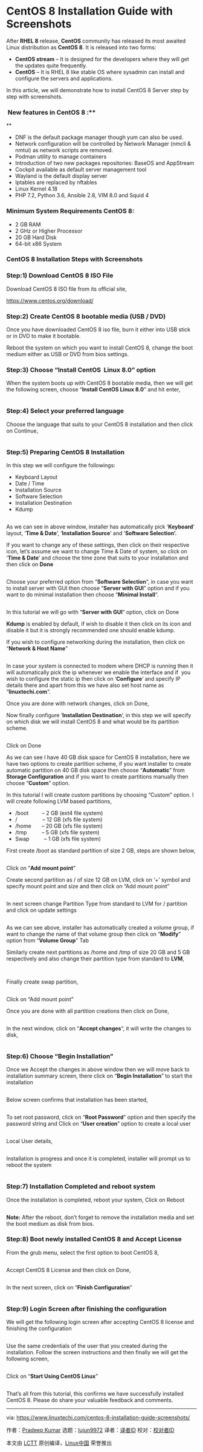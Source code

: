[#]: collector: (lujun9972)
[#]: translator: (HankChow)
[#]: reviewer: ( )
[#]: publisher: ( )
[#]: url: ( )
[#]: subject: (CentOS 8 Installation Guide with Screenshots)
[#]: via: (https://www.linuxtechi.com/centos-8-installation-guide-screenshots/)
[#]: author: (Pradeep Kumar https://www.linuxtechi.com/author/pradeep/)

CentOS 8 Installation Guide with Screenshots
======

After **RHEL 8** release, **CentOS** community has released its most awaited Linux distribution as **CentOS 8**. It is released into two forms:

  * **CentOS stream** – It is designed for the developers where they will get the updates quite frequently.
  * **CentOS** – It is RHEL 8 like stable OS where sysadmin can install and configure the servers and applications.



In this article, we will demonstrate how to install CentOS 8 Server step by step with screenshots.

###  New features in CentOS 8 :**

**

  * DNF is the default package manager though yum can also be used.
  * Network configuration will be controlled by Network Manager (nmcli &amp; nmtui) as network scripts are removed.
  * Podman utility to manage containers
  * Introduction of two new packages repositories: BaseOS and AppStream
  * Cockpit available as default server management tool
  * Wayland is the default display server
  * Iptables are replaced by nftables
  * Linux Kernel 4.18
  * PHP 7.2, Python 3.6, Ansible 2.8, VIM 8.0 and Squid 4



### Minimum System Requirements CentOS 8:

  * 2 GB RAM
  * 2 GHz or Higher Processor
  * 20 GB Hard Disk
  * 64-bit x86 System



### CentOS 8 Installation Steps with Screenshots

### Step:1) Download CentOS 8 ISO File

Download CentOS 8 ISO file from its official site,

<https://www.centos.org/download/>

### Step:2) Create CentOS 8 bootable media (USB / DVD)

Once you have downloaded CentOS 8 iso file, burn it either into USB stick or in DVD to make it bootable.

Reboot the system on which you want to install CentOS 8, change the boot medium either as USB or DVD from bios settings.

### Step:3) Choose “Install CentOS  Linux 8.0” option

When the system boots up with CentOS 8 bootable media, then we will get the following screen, choose “**Install CentOS Linux 8.0**” and hit enter,

[![Choose-Install-CentOS8][1]][2]

### Step:4) Select your preferred language

Choose the language that suits to your CentOS 8 installation and then click on Continue,

[![Select-Language-CentOS8-Installation][1]][3]

### Step:5) Preparing CentOS 8 Installation

In this step we will configure the followings:

  * Keyboard Layout
  * Date / Time
  * Installation Source
  * Software Selection
  * Installation Destination
  * Kdump



[![Installation-Summary-CentOS8][1]][4]

As we can see in above window, installer has automatically pick ‘**Keyboard**’ layout, ‘**Time &amp; Date**’, ‘**Installation Source**’ and ‘**Software Selection’.**

If you want to change any of these settings, then click on their respective icon, let’s assume we want to change Time &amp; Date of system, so click on ‘**Time &amp; Date**’ and choose the time zone that suits to your installation and then click on **Done**

[![TimeZone-CentOS8-Installation][1]][5]

Choose your preferred option from “**Software Selection**“, in case you want to install server with GUI then choose “**Server with GUI**” option and if you want to do minimal installation then choose “**Minimal Install**“.

[![Software-Selection-CentOS8-Installation][1]][6]

In this tutorial we will go with “**Server with GUI**” option, click on Done

**Kdump** is enabled by default, if wish to disable it then click on its icon and disable it but it is strongly recommended one should enable kdump.

If you wish to configure networking during the installation, then click on “**Network &amp; Host Name**”

[![Networking-During-CentOS8-Installation][1]][7]

In case your system is connected to modem where DHCP is running then it will automatically pick the ip whenever we enable the interface and if  you wish to configure the static ip then click on ‘**Configure**‘ and specify IP details there and apart from this we have also set host name as “**linuxtechi.com**“.

Once you are done with network changes, click on Done,

Now finally configure ‘**Installation Destination**‘, in this step we will specify on which disk we will install CentOS 8 and what would be its partition scheme.

[![Installation-Destination-Custom-CentOS8][1]][8]

Click on Done

As we can see I have 40 GB disk space for CentOS 8 installation, here we have two options to create partition scheme, if you want installer to create automatic partition on 40 GB disk space then choose “**Automatic**” from **Storage Configuration** and if you want to create partitions manually then choose “**Custom**” option.

In this tutorial I will create custom partitions by choosing “Custom” option. I will create following LVM based partitions,

  * /boot         – 2 GB (ext4 file system)
  * /                 – 12 GB (xfs file system)
  * /home       – 20 GB (xfs file system)
  * /tmp          – 5 GB (xfs file system)
  * Swap          – 1 GB (xfs file system)



First create /boot as standard partition of size 2 GB, steps are shown below,

[![boot-partition-CentOS8-Installation][1]][9]

Click on “**Add mount point**”

Create second partition as / of size 12 GB on LVM, click on ‘+’ symbol and specify mount point and size and then click on “Add mount point”

[![slash-root-partition-centos8-installation][1]][10]

In next screen change Partition Type from standard to LVM for / partition and click on update settings

[![Change-Partition-Type-CentOS8][1]][11]

As we can see above, installer has automatically created a volume group, if want to change the name of that volume group then click on “**Modify**” option from “**Volume Group**” Tab

Similarly create next partitions as /home and /tmp of size 20 GB and 5 GB respectively and also change their partition type from standard to **LVM**,

[![home-partition-CentOS8-Installation][1]][12]

[![tmp-partition-centos8-installation][1]][13]

Finally create swap partition,

[![Swap-Partition-CentOS8-Installation][1]][14]

Click on “Add mount point”

Once you are done with all partition creations then click on Done,

[![Choose-Done-after-manual-partition-centos8][1]][15]

In the next window, click on “**Accept changes**“, it will write the changes to disk,

[![Accept-changes-CentOS8-Installation][1]][16]

### Step:6) Choose “Begin Installation”

Once we Accept the changes in above window then we will move back to installation summary screen, there click on “**Begin Installation**” to start the installation

[![Begin-Installation-CentOS8][1]][17]

Below screen confirms that installation has been started,

[![Installation-progress-centos8][1]][18]

To set root password, click on “**Root Password**” option and then specify the password string and Click on “**User creation**” option to create a local user

[![Root-Password-CentOS8-Installation][1]][19]

Local User details,

[![Local-User-Details-CentOS8][1]][20]

Installation is progress and once it is completed, installer will prompt us to reboot the system

[![CentOS8-Installation-Progress][1]][21]

### Step:7) Installation Completed and reboot system

Once the installation is completed, reboot your system, Click on Reboot

[![Installation-Completed-CentOS8][1]][22]

**Note:** After the reboot, don’t forget to remove the installation media and set the boot medium as disk from bios.

### Step:8) Boot newly installed CentOS 8 and Accept License

From the grub menu, select the first option to boot CentOS 8,

[![Grub-Boot-CentOS8][1]][23]

Accept CentOS 8 License and then click on Done,

[![Accept-License-CentOS8-Installation][1]][24]

In the next screen, click on “**Finish Configuration**”

[![Finish-Configuration-CentOS8-Installation][1]][25]

### Step:9) Login Screen after finishing the configuration

We will get the following login screen after accepting CentOS 8 license and finishing the configuration

[![Login-screen-CentOS8][1]][26]

Use the same credentials of the user that you created during the installation. Follow the screen instructions and then finally we will get the following screen,

[![CentOS8-Ready-Use-Screen][1]][27]

Click on “**Start Using CentOS Linux**”

[![Desktop-Screen-CentOS8][1]][28]

That’s all from this tutorial, this confirms we have successfully installed CentOS 8. Please do share your valuable feedback and comments.

--------------------------------------------------------------------------------

via: https://www.linuxtechi.com/centos-8-installation-guide-screenshots/

作者：[Pradeep Kumar][a]
选题：[lujun9972][b]
译者：[译者ID](https://github.com/译者ID)
校对：[校对者ID](https://github.com/校对者ID)

本文由 [LCTT](https://github.com/LCTT/TranslateProject) 原创编译，[Linux中国](https://linux.cn/) 荣誉推出

[a]: https://www.linuxtechi.com/author/pradeep/
[b]: https://github.com/lujun9972
[1]: data:image/gif;base64,R0lGODlhAQABAIAAAAAAAP///yH5BAEAAAAALAAAAAABAAEAAAIBRAA7
[2]: https://www.linuxtechi.com/wp-content/uploads/2019/09/Choose-Install-CentOS8.jpg
[3]: https://www.linuxtechi.com/wp-content/uploads/2019/09/Select-Language-CentOS8-Installation.jpg
[4]: https://www.linuxtechi.com/wp-content/uploads/2019/09/Installation-Summary-CentOS8.jpg
[5]: https://www.linuxtechi.com/wp-content/uploads/2019/09/TimeZone-CentOS8-Installation.jpg
[6]: https://www.linuxtechi.com/wp-content/uploads/2019/09/Software-Selection-CentOS8-Installation.jpg
[7]: https://www.linuxtechi.com/wp-content/uploads/2019/09/Networking-During-CentOS8-Installation.jpg
[8]: https://www.linuxtechi.com/wp-content/uploads/2019/09/Installation-Destination-Custom-CentOS8.jpg
[9]: https://www.linuxtechi.com/wp-content/uploads/2019/09/boot-partition-CentOS8-Installation.jpg
[10]: https://www.linuxtechi.com/wp-content/uploads/2019/09/slash-root-partition-centos8-installation.jpg
[11]: https://www.linuxtechi.com/wp-content/uploads/2019/09/Change-Partition-Type-CentOS8.jpg
[12]: https://www.linuxtechi.com/wp-content/uploads/2019/09/home-partition-CentOS8-Installation.jpg
[13]: https://www.linuxtechi.com/wp-content/uploads/2019/09/tmp-partition-centos8-installation.jpg
[14]: https://www.linuxtechi.com/wp-content/uploads/2019/09/Swap-Partition-CentOS8-Installation.jpg
[15]: https://www.linuxtechi.com/wp-content/uploads/2019/09/Choose-Done-after-manual-partition-centos8.jpg
[16]: https://www.linuxtechi.com/wp-content/uploads/2019/09/Accept-changes-CentOS8-Installation.jpg
[17]: https://www.linuxtechi.com/wp-content/uploads/2019/09/Begin-Installation-CentOS8.jpg
[18]: https://www.linuxtechi.com/wp-content/uploads/2019/09/Installation-progress-centos8.jpg
[19]: https://www.linuxtechi.com/wp-content/uploads/2019/09/Root-Password-CentOS8-Installation.jpg
[20]: https://www.linuxtechi.com/wp-content/uploads/2019/09/Local-User-Details-CentOS8.jpg
[21]: https://www.linuxtechi.com/wp-content/uploads/2019/09/CentOS8-Installation-Progress.jpg
[22]: https://www.linuxtechi.com/wp-content/uploads/2019/09/Installation-Completed-CentOS8.jpg
[23]: https://www.linuxtechi.com/wp-content/uploads/2019/09/Grub-Boot-CentOS8.jpg
[24]: https://www.linuxtechi.com/wp-content/uploads/2019/09/Accept-License-CentOS8-Installation.jpg
[25]: https://www.linuxtechi.com/wp-content/uploads/2019/09/Finish-Configuration-CentOS8-Installation.jpg
[26]: https://www.linuxtechi.com/wp-content/uploads/2019/09/Login-screen-CentOS8.jpg
[27]: https://www.linuxtechi.com/wp-content/uploads/2019/09/CentOS8-Ready-Use-Screen.jpg
[28]: https://www.linuxtechi.com/wp-content/uploads/2019/09/Desktop-Screen-CentOS8.jpg

